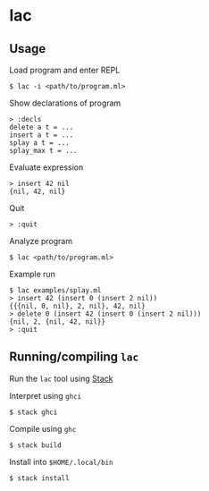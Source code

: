 # lac

## Usage

Load program and enter REPL

    $ lac -i <path/to/program.ml>

Show declarations of program

    > :decls
    delete a t = ...
    insert a t = ...
    splay a t = ...
    splay_max t = ...

Evaluate expression

    > insert 42 nil
    {nil, 42, nil}

Quit

    > :quit

Analyze program

    $ lac <path/to/program.ml>

Example run

    $ lac examples/splay.ml
    > insert 42 (insert 0 (insert 2 nil))
    {{{nil, 0, nil}, 2, nil}, 42, nil}
    > delete 0 (insert 42 (insert 0 (insert 2 nil)))
    {nil, 2, {nil, 42, nil}}
    > :quit

## Running/compiling `lac`

Run the `lac` tool using [Stack](https://haskellstack.org/)

Interpret using `ghci`

    $ stack ghci

Compile using `ghc`

    $ stack build

Install into `$HOME/.local/bin`

    $ stack install
